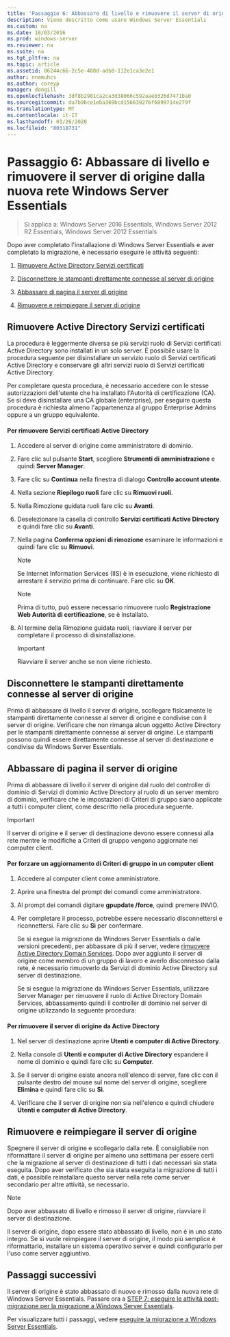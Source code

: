 ```yaml
---
title: 'Passaggio 6: Abbassare di livello e rimuovere il server di origine dalla nuova rete Windows Server Essentials'
description: Viene descritto come usare Windows Server Essentials
ms.custom: na
ms.date: 10/03/2016
ms.prod: windows-server
ms.reviewer: na
ms.suite: na
ms.tgt_pltfrm: na
ms.topic: article
ms.assetid: 86244c66-2c5e-488d-adb8-112e1ca3e2e1
author: nnamuhcs
ms.author: coreyp
manager: dongill
ms.openlocfilehash: 3df8b2901ca2ca3d38066c592aaeb326d7471ba0
ms.sourcegitcommit: da7b9bce1eba369bcd156639276f6899714e279f
ms.translationtype: MT
ms.contentlocale: it-IT
ms.lasthandoff: 03/26/2020
ms.locfileid: "80318731"
---
```

# <a name="step-6-demote-and-remove-the-source-server-from-the-new-windows-server-essentials-network"></a>Passaggio 6: Abbassare di livello e rimuovere il server di origine dalla nuova rete Windows Server Essentials

>Si applica a: Windows Server 2016 Essentials, Windows Server 2012 R2 Essentials, Windows Server 2012 Essentials

Dopo aver completato l'installazione di Windows Server Essentials e aver completato la migrazione, è necessario eseguire le attività seguenti:  
  
1.  [Rimuovere Active Directory Servizi certificati](Step-6--Demote-and-remove-the-Source-Server-from-the-new-Windows-Server-Essentials-network.md#BKMK_ADCS)  
  
2.  [Disconnettere le stampanti direttamente connesse al server di origine](Step-6--Demote-and-remove-the-Source-Server-from-the-new-Windows-Server-Essentials-network.md#BKMK_PhysicallyDisconnect)  
  
3.  [Abbassare di pagina il server di origine](Step-6--Demote-and-remove-the-Source-Server-from-the-new-Windows-Server-Essentials-network.md#BKMK_DemoteTheSourceServer)  
  
4.  [Rimuovere e reimpiegare il server di origine](Step-6--Demote-and-remove-the-Source-Server-from-the-new-Windows-Server-Essentials-network.md#BKMK_RemoveTheSourceServer)  
  
##  <a name="remove-active-directory-certificate-services"></a><a name="BKMK_ADCS"></a>Rimuovere Active Directory Servizi certificati  
 La procedura è leggermente diversa se più servizi ruolo di Servizi certificati Active Directory sono installati in un solo server. È possibile usare la procedura seguente per disinstallare un servizio ruolo di Servizi certificati Active Directory e conservare gli altri servizi ruolo di Servizi certificati Active Directory.  
  
 Per completare questa procedura, è necessario accedere con le stesse autorizzazioni dell'utente che ha installato l'Autorità di certificazione (CA). Se si deve disinstallare una CA globale (enterprise), per eseguire questa procedura è richiesta almeno l'appartenenza al gruppo Enterprise Admins oppure a un gruppo equivalente.  
  
#### <a name="to-remove-ad-cs"></a>Per rimuovere Servizi certificati Active Directory  
  
1.  Accedere al server di origine come amministratore di dominio.  
  
2.  Fare clic sul pulsante **Start**, scegliere **Strumenti di amministrazione** e quindi **Server Manager**.  
  
3.  Fare clic su **Continua** nella finestra di dialogo **Controllo account utente**.  
  
4.  Nella sezione **Riepilogo ruoli** fare clic su **Rimuovi ruoli**.  
  
5.  Nella Rimozione guidata ruoli fare clic su **Avanti**.  
  
6.  Deselezionare la casella di controllo **Servizi certificati Active Directory** e quindi fare clic su **Avanti**.  
  
7.  Nella pagina **Conferma opzioni di rimozione** esaminare le informazioni e quindi fare clic su **Rimuovi**.  
  
    > [!NOTE]
    >  Se Internet Information Services (IIS) è in esecuzione, viene richiesto di arrestare il servizio prima di continuare. Fare clic su **OK**.  
  
    > [!NOTE]
    >  Prima di tutto, può essere necessario rimuovere ruolo **Registrazione Web Autorità di certificazione**, se è installato.  
  
8.  Al termine della Rimozione guidata ruoli, riavviare il server per completare il processo di disinstallazione.  
  
    > [!IMPORTANT]
    >  Riavviare il server anche se non viene richiesto.  
  
##  <a name="disconnect-printers-that-are-directly-connected-to-the-source-server"></a><a name="BKMK_PhysicallyDisconnect"></a>Disconnettere le stampanti direttamente connesse al server di origine  
 Prima di abbassare di livello il server di origine, scollegare fisicamente le stampanti direttamente connesse al server di origine e condivise con il server di origine. Verificare che non rimanga alcun oggetto Active Directory per le stampanti direttamente connesse al server di origine. Le stampanti possono quindi essere direttamente connesse al server di destinazione e condivise da Windows Server Essentials.  
  
##  <a name="demote-the-source-server"></a><a name="BKMK_DemoteTheSourceServer"></a>Abbassare di pagina il server di origine  
 Prima di abbassare di livello il server di origine dal ruolo del controller di dominio di Servizi di dominio Active Directory al ruolo di un server membro di dominio, verificare che le impostazioni di Criteri di gruppo siano applicate a tutti i computer client, come descritto nella procedura seguente.  
  
> [!IMPORTANT]
>  Il server di origine e il server di destinazione devono essere connessi alla rete mentre le modifiche a Criteri di gruppo vengono aggiornate nei computer client.  
  
#### <a name="to-force-a-group-policy-update-on-a-client-computer"></a>Per forzare un aggiornamento di Criteri di gruppo in un computer client  
  
1. Accedere al computer client come amministratore.  
  
2. Aprire una finestra del prompt dei comandi come amministratore.  
  
3. Al prompt dei comandi digitare **gpupdate /force**, quindi premere INVIO.  
  
4. Per completare il processo, potrebbe essere necessario disconnettersi e riconnettersi. Fare clic su **Sì** per confermare.  
  
   Se si esegue la migrazione da Windows Server Essentials o dalle versioni precedenti, per abbassare di più il server, vedere [rimuovere Active Directory Domain Services](https://technet.microsoft.com/library/hh472163.aspx). Dopo aver aggiunto il server di origine come membro di un gruppo di lavoro e averlo disconnesso dalla rete, è necessario rimuoverlo da Servizi di dominio Active Directory sul server di destinazione.  
  
   Se si esegue la migrazione da Windows Server Essentials, utilizzare Server Manager per rimuovere il ruolo di Active Directory Domain Services, abbassamento quindi il controller di dominio nel server di origine utilizzando la seguente procedura:  
  
#### <a name="to-remove-the-source-server-from-active-directory"></a>Per rimuovere il server di origine da Active Directory  
  
1.  Nel server di destinazione aprire **Utenti e computer di Active Directory**.  
  
2.  Nella console di **Utenti e computer di Active Directory** espandere il nome di dominio e quindi fare clic su **Computer**.  
  
3.  Se il server di origine esiste ancora nell'elenco di server, fare clic con il pulsante destro del mouse sul nome del server di origine, scegliere **Elimina** e quindi fare clic su **Sì**.  
  
4.  Verificare che il server di origine non sia nell'elenco e quindi chiudere **Utenti e computer di Active Directory**.  
  
##  <a name="remove-and-repurpose-the-source-server"></a><a name="BKMK_RemoveTheSourceServer"></a>Rimuovere e reimpiegare il server di origine  
 Spegnere il server di origine e scollegarlo dalla rete. È consigliabile non riformattare il server di origine per almeno una settimana per essere certi che la migrazione al server di destinazione di tutti i dati necessari sia stata eseguita. Dopo aver verificato che sia stata eseguita la migrazione di tutti i dati, è possibile reinstallare questo server nella rete come server secondario per altre attività, se necessario.  
  
> [!NOTE]
>  Dopo aver abbassato di livello e rimosso il server di origine, riavviare il server di destinazione.  
  
 Il server di origine, dopo essere stato abbassato di livello, non è in uno stato integro. Se si vuole reimpiegare il server di origine, il modo più semplice è riformattarlo, installare un sistema operativo server e quindi configurarlo per l'uso come server aggiuntivo.  
  
## <a name="next-steps"></a>Passaggi successivi  
 Il server di origine è stato abbassato di nuovo e rimosso dalla nuova rete di Windows Server Essentials. Passare ora a [STEP 7: eseguire le attività post-migrazione per la migrazione a Windows Server Essentials](Step-7--Perform-post-migration-tasks-for-the-Windows-Server-Essentials-migration.md).  
  

Per visualizzare tutti i passaggi, vedere [eseguire la migrazione a Windows Server Essentials](Migrate-from-Previous-Versions-to-Windows-Server-Essentials-or-Windows-Server-Essentials-Experience.md).

